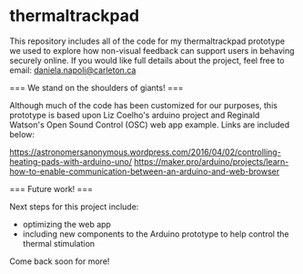 # thermaltrackpad

This repository includes all of the code for my thermaltrackpad prototype we used to explore how non-visual feedback can support users in behaving securely online. If you would like full details about the project, feel free to email: daniela.napoli@carleton.ca

=== We stand on the shoulders of giants! ===

Although much of the code has been customized for our purposes, this prototype is based upon Liz Coelho's arduino project and Reginald Watson's Open Sound Control (OSC) web app example. Links are included below:

https://astronomersanonymous.wordpress.com/2016/04/02/controlling-heating-pads-with-arduino-uno/
https://maker.pro/arduino/projects/learn-how-to-enable-communication-between-an-arduino-and-web-browser

=== Future work! ===

Next steps for this project include:
- optimizing the web app
- including new components to the Arduino prototype to help control the thermal stimulation

Come back soon for more!
